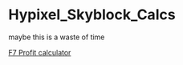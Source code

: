 # Hypixel_Skyblock_Calcs
maybe this is a waste of time

[F7 Profit calculator](F7_profit/README.png)




